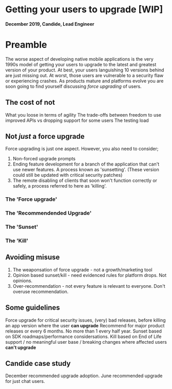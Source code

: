 # Getting your users to upgrade [WIP]
#### December 2019, Candide, Lead Engineer

# Preamble
The worse aspect of developing native mobile applications is the very 1990s model
of getting your users to upgrade to the latest and greatest version of your product. At best, your users languishing 10 versions behind are just missing out. At worst, those users are vulnerable to a security flaw or experiencing crashes. As products mature and platforms evolve you are soon going to find yourself discussing _force upgrading_ of users.

## The cost of not
What you loose in terms of agility
The trade-offs between freedom to use improved APIs vs dropping support for some users
The testing load

## Not _just_ a force upgrade
Force upgrading is just one aspect. However, you also need to consider;
1. Non-forced upgrade prompts
2. Ending feature development for a branch of the application that can't use newer features. A process known as 'sunsetting'. (These version could still be updated with critical security patches)
3. The remote disabling of clients that soon won't function correctly or safely, a process referred to here as 'killing'.

### The 'Force upgrade'

### The 'Recommendended Upgrade'

### The 'Sunset'

### The 'Kill'

## Avoiding misuse
1. The weaponsation of force upgrade - not a growth/marketing tool
2. Opinion based sunset/kill - need evidenced rules for platform drops. Not opinions.
3. Over-recommendation - not every feature is relevant to everyone. Don't overuse recommendation.

## Some guidelines
Force upgrade for critical security issues, (very) bad releases, before killing an app version where the user **can upgrade**
Recommend for major product releases or every 6 months. No more than 1 every half year.
Sunset based on SDK roadmaps/performance considersations.
Kill based on End of Life support / no meaningful user base / breaking changes where affected users **can't upgrade**

## Candide case study
December recommended upgrade adoption.
June recommended upgrade for just chat users.